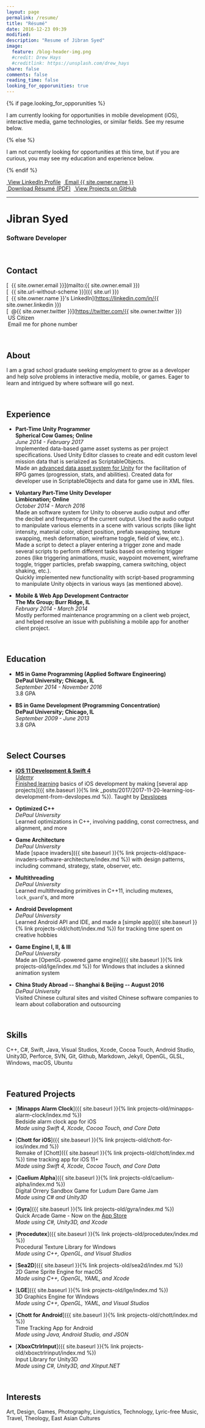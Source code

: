 ```yaml
---
layout: page
permalink: /resume/
title: "Résumé"
date: 2016-12-23 09:39
modified:
description: "Resume of Jibran Syed"
image:
  feature: /blog-header-img.png
  #credit: Drew Hays
  #creditlink: https://unsplash.com/drew_hays
share: false
comments: false
reading_time: false
looking_for_opporunities: true
---
```


{% if page.looking_for_opporunities %}

I am currently looking for opportunities in mobile development (iOS), interactive media, game technologies, or similar fields. See my resume below.

{% else %}

I am not currently looking for opportunities at this time, but if you are curious, you may see my education and experience below.

{% endif %}


<div style="display: flex;">
    <div markdown="0">
        <a href="https://linkedin.com/in/{{ site.owner.linkedin }}" class="btn">
            <i class="fa fa-lg fa-linkedin" aria-hidden="true"></i> &nbsp;View LinkedIn Profile
        </a>
    </div>&nbsp;&nbsp;
    <div markdown="0">
        <a href="mailto:{{ site.owner.email }}" class="btn">
            <i class="fa fa-lg fa-envelope" aria-hidden="true"></i> &nbsp;Email {{ site.owner.name }}
        </a>
    </div>
</div>
<div style="display: flex;">
    <div markdown="0">
        <a href="https://www.dropbox.com/s/jn5ozpopfrmhen7/JibranSyed_Resume.pdf" class="btn">
            <i class="fa fa-lg fa-file-pdf-o" aria-hidden="true"></i> &nbsp;Download Résumé (PDF)
        </a>
    </div>&nbsp;&nbsp;
    <div markdown="0">
        <a href="https://github.com/{{ site.owner.github }}?tab=repositories" class="btn">
            <i class="fa fa-lg fa-github" aria-hidden="true"></i> &nbsp;View Projects on GitHub
        </a>
    </div>
</div>


----------------------


# Jibran Syed

### Software Developer

<br/>  

## Contact

[<i class="fa fa-envelope" aria-hidden="true"></i> &nbsp;{{ site.owner.email }}](mailto:{{ site.owner.email }})  
[<i class="fa fa-home" aria-hidden="true"></i> &nbsp;{{ site.url-without-scheme }}]({{ site.url }})  
[<i class="fa fa-linkedin" aria-hidden="true"></i> &nbsp;{{ site.owner.name }}'s LinkedIn](https://linkedin.com/in/{{ site.owner.linkedin }})  
[<i class="fa fa-twitter" aria-hidden="true"></i> &nbsp;@{{ site.owner.twitter }}](https://twitter.com/{{ site.owner.twitter }})  
<i class="fa fa-flag" aria-hidden="true"></i> &nbsp;US Citizen  
<i class="fa fa-phone" aria-hidden="true"></i> &nbsp;Email me for phone number

<br/>

## About

I am a grad school graduate seeking employment to grow as a developer and help solve problems in interactive media, mobile, or games. Eager to learn and intrigued by where software will go next.

<br/>

## Experience

- **Part-Time Unity Programmer**  
  **Spherical Cow Games; Online**  
  *June 2014 - February 2017*  
  Implemented data-based game asset systems as per project specifications.
  Used Unity Editor classes to create and edit custom level mission data that is serialized as ScriptableObjects.  
  Made an [advanced data asset system for Unity](https://github.com/JISyed/SphericalCow-UnityRpgData) for the facilitation of RPG games (progression, stats, and abilities). Created data for developer use in ScriptableObjects and data for game use in XML files.

 - **Voluntary Part-Time Unity Developer**  
   **Limbicnation; Online**  
   *October 2014 - March 2016*  
   Made an software system for Unity to observe audio output and offer the decibel and frequency of the current output. Used the audio output to manipulate various elements in a scene with various scripts (like light intensity, material color, object position, prefab swapping, texture swapping, mesh deformation, wireframe toggle, field of view, etc.).  
   Made a script to detect a player entering a trigger zone and made several scripts to perform different tasks based on entering trigger zones (like triggering animations, music, waypoint movement, wireframe toggle, trigger particles, prefab swapping, camera switching, object shaking, etc.).  
   Quickly implemented new functionality with script-based programming to manipulate Unity objects in various ways (as mentioned above).

 - **Mobile & Web App Development Contractor**  
   **The Mx Group; Burr Ridge, IL**  
   *February 2014 - March 2014*  
   Mostly performed maintenance programming on a client web project, and helped resolve an issue with publishing a mobile app for another client project.

<br/>

## Education

 - **MS in Game Programming (Applied Software Engineering)**  
   **DePaul University; Chicago, IL**  
   *September 2014 - November 2016*  
   3.8 GPA

 - **BS in Game Development (Programming Concentration)**  
   **DePaul University; Chicago, IL**  
   *September 2009 - June 2013*  
   3.8 GPA

<br/>

## Select Courses

 - **[iOS 11 Development & Swift 4](https://www.udemy.com/devslopes-ios11/)**  
   *[Udemy](https://www.udemy.com/)*  
   [Finished learning](https://www.udemy.com/certificate/UC-68TLAGBR/) basics of iOS development by making [several app projects]({{ site.baseurl }}{% link _posts/2017/2017-11-20-learning-ios-development-from-devslopes.md %}). Taught by [Devslopes](https://devslopes.com/)

 - **Optimized C++**  
   *DePaul University*  
   Learned optimizations in C++, involving padding, const correctness, and alignment, and more

 - **Game Architecture**  
   *DePaul University*  
   Made [space invaders]({{ site.baseurl }}{% link projects-old/space-invaders-software-architecture/index.md %}) with design patterns, including command, strategy, state, observer, etc.

 - **Multithreading**  
   *DePaul University*  
   Learned multithreading primitives in C++11, including mutexes, `lock_guard`'s, and more

 - **Android Development**  
   *DePaul University*  
   Learned Android API and IDE, and made a [simple app]({{ site.baseurl }}{% link projects-old/chott/index.md %}) for tracking time spent on creative hobbies

 - **Game Engine I, II, & III**  
   *DePaul University*  
   Made an [OpenGL-powered game engine]({{ site.baseurl }}{% link projects-old/lge/index.md %}) for Windows that includes a skinned animation system

 - **China Study Abroad -- Shanghai & Beijing -- August 2016**  
   *DePaul University*  
   Visited Chinese cultural sites and visited Chinese software companies to learn about collaboration and outsourcing

<br/>

## Skills

C++, C#, Swift, Java, Visual Studios, Xcode, Cocoa Touch, Android Studio, Unity3D, Perforce, SVN, Git, Github, Markdown, Jekyll, OpenGL, GLSL, Windows, macOS, Ubuntu

<br/>

## Featured Projects

 - [**Minapps Alarm Clock**]({{ site.baseurl }}{% link projects-old/minapps-alarm-clock/index.md %})  
   Bedside alarm clock app for iOS  
   *Made using Swift 4, Xcode, Cocoa Touch, and Core Data*

 - [**Chott for iOS**]({{ site.baseurl }}{% link projects-old/chott-for-ios/index.md %})  
   Remake of [Chott]({{ site.baseurl }}{% link projects-old/chott/index.md %}) time tracking app for iOS 11+  
   *Made using Swift 4, Xcode, Cocoa Touch, and Core Data*

 - [**Caelium Alpha**]({{ site.baseurl }}{% link projects-old/caelium-alpha/index.md %})  
   Digital Orrery Sandbox Game for Ludum Dare Game Jam  
   *Made using C# and Unity3D*

 - [**Gyra**]({{ site.baseurl }}{% link projects-old/gyra/index.md %})  
   Quick Arcade Game - Now on the [App Store](https://itunes.apple.com/us/app/gyra-ludum-dare-34-game/id1311941156)  
   *Made using C#, Unity3D, and Xcode*

 - [**Procedutex**]({{ site.baseurl }}{% link projects-old/procedutex/index.md %})  
   Procedural Texture Library for Windows  
   *Made using C++, OpenGL, and Visual Studios*

 - [**Sea2D**]({{ site.baseurl }}{% link projects-old/sea2d/index.md %})  
   2D Game Sprite Engine for macOS  
   *Made using C++, OpenGL, YAML, and Xcode*

 - [**LGE**]({{ site.baseurl }}{% link projects-old/lge/index.md %})  
   3D Graphics Engine for Windows  
   *Made using C++, OpenGL, YAML, and Visual Studios*

 - [**Chott for Android**]({{ site.baseurl }}{% link projects-old/chott/index.md %})  
   Time Tracking App for Android  
   *Made using Java, Android Studio, and JSON*

 - [**XboxCtrlrInput**]({{ site.baseurl }}{% link projects-old/xboxctrlrinput/index.md %})  
   Input Library for Unity3D  
   *Made using C#, Unity3D, and XInput.NET*

<br/>

## Interests

Art, Design, Games, Photography, Linguistics, Technology, Lyric-free Music, Travel, Theology,  East Asian Cultures
